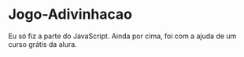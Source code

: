 # Jogo-Adivinhacao
Eu só fiz a parte do JavaScript. Ainda por cima, foi com a ajuda de um curso grátis da alura.
